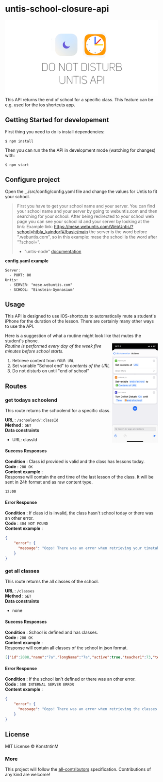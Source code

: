 # untis-school-closure-api
![untis-school-closure-api](https://github.com/KonstntinM/untis-school-closure-api/blob/master/docs/images/do-not-disturb-untis-api.png)
This API returns the end of school for a specific class. This feature can be e.g. used for the ios shortcuts app.

## Getting Started for developement
First thing you need to do is install dependencies:
```
$ npm install
```
Then you can run the the API in development mode (watching for changes) with:
```
$ npm start
```
## Configure project
Open the _./src/config/config.yaml file and change the values for Untis to fit your school.
> First you have to get your school name and your server. You can find your school name and your server by going to webuntis.com and then searching for your school. After being redirected to your school web page you can see your school id and your server by looking at the link: Example link: https://mese.webuntis.com/WebUntis/?school=htbla_kaindorf#/basic/main the server is the word before ".webuntis.com", so in this example: mese the school is the word after "?school=".
> - "untis-node" [documentation](https://thecrether.github.io/untis-node/index.html#Documentation)

**config.yaml example**
```
Server:
  - PORT: 80
Untis:
  - SERVER: "mese.webuntis.com"
  - SCHOOL: "Einstein-Gymnasium"
```

## Usage
This API is designed to use IOS-shortcuts to automatically mute a student's iPhone for the duration of the lesson. There are certainly many other ways to use the API.

Here is a suggestion of what a routine might look like that mutes the student's phone.  
<img align="right" src="https://github.com/KonstntinM/untis-school-closure-api/blob/master/docs/images/untis-shortcut.PNG" width="30%">
_Routine is performed every day of the week five minutes before school starts._
  1. Retrieve content from `YOUR URL`
  2. Set variable "School end" to _contents of the URL_
  3. Do not disturb on until "end of school"


## Routes

### get todays schoolend
This route returns the schoolend for a specific class.

**URL** : `/schoolend/:classId`  
**Method** : `GET`  
**Data constraints**
  - URL: classId

#### Success Responses
**Condition** : Class id provided is valid and the class has lessons today.  
**Code** : `200 OK`  
**Content example** :  
Response will contain the end time of the last lesson of the class. It will be sent in 24h format and as raw content type.
```raw
12:00
```
#### Error Response
**Condition** : If class id is invalid, the class hasn't school today or there was an other error.  
**Code** : `404 NOT FOUND`  
**Content example** :
```json
{
    "error": {
      "message": "Oops! There was an error when retrieving your timetable."
    }
}
```
### get all classes
This route returns the all classes of the school.

**URL** : `/classes`  
**Method** : `GET`  
**Data constraints**
  - none

#### Success Responses
**Condition** : School is defined and has classes.  
**Code** : `200 OK`  
**Content example** :  
Response will contain all classes of the school in json format.
```json
[{"id":2088,"name":"7a","longName":"7a","active":true,"teacher1":73,"teacher2":203},{"id":2093,"name":"7b","longName":"7b","active":true,"teacher1":99,"teacher2":139},{"id":2098,"name":"7c","longName":"7c","active":true,"teacher1":27,"teacher2":70},{"id":2103,"name":"7d","longName":"7d","active":true,"teacher1":36,"teacher2":72},{"id":2108,"name":"8a","longName":"8a","active":true,"teacher1":189,"teacher2":141},{"id":2113,"name":"8b","longName":"8b","active":true,"teacher1":44,"teacher2":77},{"id":2118,"name":"8c","longName":"8c","active":true,"teacher1":178,"teacher2":176},{"id":2123,"name":"8d","longName":"8d","active":true,"teacher1":25,"teacher2":63}]
```
#### Error Response
**Condition** : If the school isn't defined or there was an other error.  
**Code** : `500 INTERNAL SERVER ERROR`  
**Content example** :
```json
{
    "error": {
      "message": "Oops! There was an error when retrieving the classes."
    }
}
```

## License
MIT License © KonstntinM

### More
This project will follow the [all-contributors](https://allcontributors.org) specification.
Contributions of any kind are welcome!
